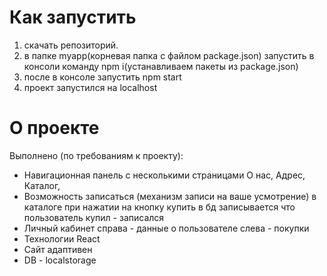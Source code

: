 # Как запустить
1. скачать репозиторий.
2. в папке myapp(корневая папка с файлом package.json) запустить в консоли команду npm i(устанавливаем пакеты из package.json)
3. после в консоле запустить npm start
4. проект запустился на localhost

# О проекте
Выполнено (по требованиям к проекту):
+ Навигационная панель с несколькими страницами
  О нас, Адрес, Каталог,
+ Возможность записаться (механизм записи на ваше усмотрение)
  в каталоге при нажатии на кнопку купить в бд записывается что пользователь купил - записался 
+ Личный кабинет 
  справа - данные о пользователе
  слева - покупки
+ Технологии
  React 
+ Сайт адаптивен
+ DB - localstorage 
